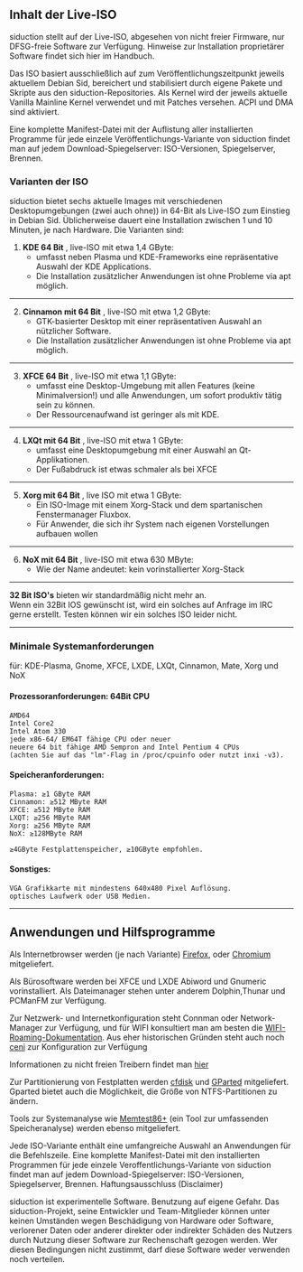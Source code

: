 ## Inhalt der Live-ISO

siduction stellt auf der Live-ISO, abgesehen von nicht freier Firmware, nur DFSG-freie Software zur Verfügung. Hinweise zur Installation proprietärer Software findet sich hier im Handbuch.

Das ISO basiert ausschließlich auf zum Veröffentlichungszeitpunkt jeweils aktuellem Debian Sid, bereichert und stabilisiert durch eigene Pakete und Skripte aus den siduction-Repositories. Als Kernel wird der jeweils aktuelle Vanilla Mainline Kernel verwendet und mit Patches versehen. ACPI und DMA sind aktiviert.

Eine komplette Manifest-Datei mit der Auflistung aller installierten Programme für jede einzele Veröffentlichungs-Variante von siduction findet man auf jedem Download-Spiegelserver: ISO-Versionen, Spiegelserver, Brennen.

### Varianten der ISO

siduction bietet sechs aktuelle Images mit verschiedenen Desktopumgebungen (zwei auch ohne)) in 64-Bit als Live-ISO zum Einstieg in Debian Sid. Üblicherweise dauert eine Installation zwischen 1 und 10 Minuten, je nach Hardware.
Die Varianten sind:

1. **KDE 64 Bit** , live-ISO mit etwa 1,4 GByte:
    - umfasst neben Plasma und KDE-Frameworks eine repräsentative Auswahl der KDE Applications.  
    - Die Installation zusätzlicher Anwendungen ist ohne Probleme via apt möglich.

---

2. **Cinnamon mit 64 Bit** , live-ISO mit etwa 1,2 GByte:
     - GTK-basierter Desktop mit einer repräsentativen Auswahl an nützlicher Software.  
     - Die Installation zusätzlicher Anwendungen ist ohne Probleme via apt möglich.

---

3.  **XFCE 64 Bit** , live-ISO mit etwa 1,1 GByte:
    - umfasst eine Desktop-Umgebung mit allen Features (keine Minimalversion!) und alle Anwendungen, um sofort produktiv tätig sein zu können.
    - Der Ressourcenaufwand ist geringer als mit KDE.
---
4.  **LXQt mit 64 Bit** ,  live-ISO mit etwa 1 GByte:
     - umfasst eine Desktopumgebung mit einer Auswahl an Qt-Applikationen.  
     - Der Fußabdruck ist etwas schmaler als bei XFCE

---

5.  **Xorg mit 64 Bit** ,  live ISO mit etwa 1 GByte:
      - Ein ISO-Image mit einem Xorg-Stack und dem spartanischen Fenstermanager Fluxbox.  
      - Für Anwender, die sich ihr System nach eigenen Vorstellungen aufbauen wollen

---

6.  **NoX mit 64 Bit** ,  live-ISO mit etwa 630 MByte: 
      - Wie der Name andeutet: kein vorinstallierter Xorg-Stack

---

**32 Bit ISO's** bieten wir standardmäßig nicht mehr an.  
Wenn ein 32Bit IOS gewünscht ist, wird ein solches auf Anfrage im IRC gerne erstellt. Testen können wir ein solches ISO leider nicht.

---

### Minimale Systemanforderungen
für: KDE-Plasma, Gnome, XFCE, LXDE, LXQt, Cinnamon, Mate, Xorg und NoX

#### Prozessoranforderungen: 64Bit CPU

    AMD64
    Intel Core2
    Intel Atom 330
    jede x86-64/ EM64T fähige CPU oder neuer
    neuere 64 bit fähige AMD Sempron and Intel Pentium 4 CPUs  
    (achten Sie auf das "lm"-Flag in /proc/cpuinfo oder nutzt inxi -v3).

#### Speicheranforderungen:

    Plasma: ≥1 GByte RAM
    Cinnamon: ≥512 MByte RAM
    XFCE: ≥512 MByte RAM
    LXQT: ≥256 MByte RAM
    Xorg: ≥256 MByte RAM
    NoX: ≥128MByte RAM

    ≥4GByte Festplattenspeicher, ≥10GByte empfohlen.
#### Sonstiges:

    VGA Grafikkarte mit mindestens 640x480 Pixel Auflösung.
    optisches Laufwerk oder USB Medien.

---

## Anwendungen und Hilfsprogramme ##

Als Internetbrowser werden (je nach Variante) [Firefox](https://mozilla.org), oder [Chromium](https://chromium.woolyss.com/download/de/#linux) mitgeliefert.

Als Bürosoftware werden bei XFCE und LXDE Abiword und Gnumeric vorinstalliert. Als Dateimanager stehen unter anderem Dolphin,Thunar und PCManFM zur Verfügung.

Zur Netzwerk- und Internetkonfiguration steht Connman oder Network-Manager zur Verfügung, und für WIFI konsultiert man am besten die [WIFI-Roaming-Dokumentation](../inet-wpagui_de.md). Aus eher historischen Gründen steht auch noch [ceni](../inet-ceni_de.md) zur Konfiguration zur Verfügung

Informationen zu nicht freien Treibern findet man [hier](../nf-firm_de.htm)

Zur Partitionierung von Festplatten werden [cfdisk](../part-cfdisk_de.md) und [GParted](https://gparted.sourceforge.io/) mitgeliefert. Gparted bietet auch die Möglichkeit, die Größe von NTFS-Partitionen zu ändern.

Tools zur Systemanalyse wie [Memtest86+](http://www.memtest.org/) (ein Tool zur umfassenden Speicheranalyse) werden ebenso mitgeliefert.

Jede ISO-Variante enthält eine umfangreiche Auswahl an Anwendungen für die Befehlszeile. Eine komplette Manifest-Datei mit den installierten Programmen für jede einzele Veroffentlichungs-Variante von siduction findet man auf jedem Download-Spiegelserver: ISO-Versionen, Spiegelserver, Brennen.
Haftungsausschluss (Disclaimer)

siduction ist experimentelle Software. Benutzung auf eigene Gefahr. Das siduction-Projekt, seine Entwickler und Team-Mitglieder können unter keinen Umständen wegen Beschädigung von Hardware oder Software, verlorener Daten oder anderer direkter oder indirekter Schäden des Nutzers durch Nutzung dieser Software zur Rechenschaft gezogen werden. Wer diesen Bedingungen nicht zustimmt, darf diese Software weder verwenden noch verteilen.
